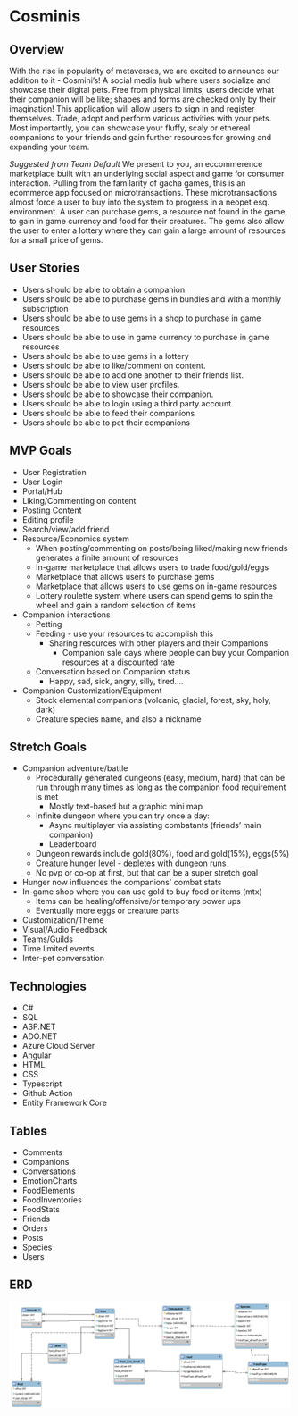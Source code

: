 # Cosminis #

## Overview ##
With the rise in popularity of metaverses, we are excited to announce our addition to it - Cosmini’s! A social media hub where users socialize and showcase their digital pets. Free from physical limits, users decide what their companion will be like; shapes and forms are checked only by their imagination! This application will allow users to sign in and register themselves. Trade, adopt and perform various activities with your pets. Most importantly, you can showcase your fluffy, scaly or ethereal companions to your friends and gain further resources for growing and expanding your team.

_Suggested from Team Default_
We present to you, an eccommerence marketplace built with an underlying social aspect and game for consumer interaction. Pulling from the familarity of gacha games, this is an ecommerce app focused on microtransactions. These microtransactions almost force a user to buy into the system to progress in a neopet esq. environment. A user can purchase gems, a resource not found in the game, to gain in game currency and food for their creatures. The gems also allow the user to enter a lottery where they can gain a large amount of resources for a small price of gems.

## User Stories ##
* Users should be able to obtain a companion.
* Users should be able to purchase gems in bundles and with a monthly subscription
* Users should be able to use gems in a shop to purchase in game resources
* Users should be able to use in game currency to purchase in game resources
* Users should be able to use gems in a lottery
* Users should be able to like/comment on content.
* Users should be able to add one another to their friends list.
* Users should be able to view user profiles.
* Users should be able to showcase their companion.
* Users should be able to login using a third party account.
* Users should be able to feed their companions
* Users should be able to pet their companions


## MVP Goals ##
* User Registration
* User Login
* Portal/Hub
* Liking/Commenting on content
* Posting Content
* Editing profile
* Search/view/add friend
* Resource/Economics system
    * When posting/commenting on posts/being liked/making new friends generates a finite amount of resources
    * In-game marketplace that allows users to trade food/gold/eggs
    * Marketplace that allows users to purchase gems
    * Marketplace that allows users to use gems on in-game resources
    * Lottery roulette system where users can spend gems to spin the wheel and gain a random selection of items
* Companion interactions
    * Petting
    * Feeding - use your resources to accomplish this
        * Sharing resources with other players and their Companions
            * Companion sale days where people can buy your Companion resources at a discounted rate
    * Conversation based on Companion status
        * Happy, sad, sick, angry, silly, tired....
* Companion Customization/Equipment
    * Stock elemental companions (volcanic, glacial, forest, sky, holy, dark)   
    * Creature species name, and also a nickname

## Stretch Goals ##
* Companion adventure/battle
    * Procedurally generated dungeons (easy, medium, hard) that can be run through many times as long as the companion food requirement is met
        * Mostly text-based but a graphic mini map
    * Infinite dungeon where you can try once a day:
        * Async multiplayer via assisting combatants (friends’ main companion)
        * Leaderboard
    * Dungeon rewards include gold(80%), food and gold(15%), eggs(5%)
    * Creature hunger level - depletes with dungeon runs
    * No pvp or co-op at first, but that can be a super stretch goal
* Hunger now influences the companions' combat stats
* In-game shop where you can use gold to buy food or items (mtx)
    * Items can be healing/offensive/or temporary power ups
    * Eventually more eggs or creature parts 
* Customization/Theme
* Visual/Audio Feedback
* Teams/Guilds
* Time limited events
* Inter-pet conversation

## Technologies ##
* C#
* SQL
* ASP.NET
* ADO.NET
* Azure Cloud Server
* Angular
* HTML
* CSS
* Typescript
* Github Action
* Entity Framework Core

## Tables ##
* Comments
* Companions
* Conversations
* EmotionCharts 
* FoodElements
* FoodInventories
* FoodStats
* Friends
* Orders
* Posts
* Species
* Users

## ERD ##
![Screenshot](P2_ERD_FinalFinal.png)


